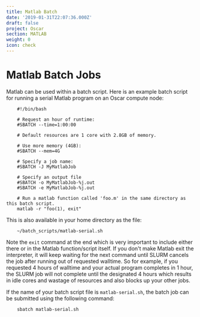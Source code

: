 ```yaml
---
title: Matlab Batch
date: '2019-01-31T22:07:36.000Z'
draft: false
project: Oscar
section: MATLAB
weight: 0
icon: check
---
```


# Matlab Batch Jobs

Matlab can be used within a batch script. Here is an example batch script for running a serial Matlab program on an Oscar compute node:

```text
    #!/bin/bash

    # Request an hour of runtime:
    #SBATCH --time=1:00:00

    # Default resources are 1 core with 2.8GB of memory.

    # Use more memory (4GB):
    #SBATCH --mem=4G

    # Specify a job name:
    #SBATCH -J MyMatlabJob

    # Specify an output file
    #SBATCH -o MyMatlabJob-%j.out
    #SBATCH -e MyMatlabJob-%j.out

    # Run a matlab function called 'foo.m' in the same directory as this batch script.
    matlab -r "foo(1), exit"
```

This is also available in your home directory as the file:

```text
    ~/batch_scripts/matlab-serial.sh
```

Note the `exit` command at the end which is very important to include either there or in the Matlab function/script itself. If you don't make Matlab exit the interpreter, it will keep waiting for the next command until SLURM cancels the job after running out of requested walltime. So for example, if you requested 4 hours of walltime and your actual program completes in 1 hour, the SLURM job will not complete until the designated 4 hours which results in idle cores and wastage of resources and also blocks up your other jobs.

If the name of your batch script file is `matlab-serial.sh`, the batch job can be submitted using the following command:

```text
    sbatch matlab-serial.sh
```

